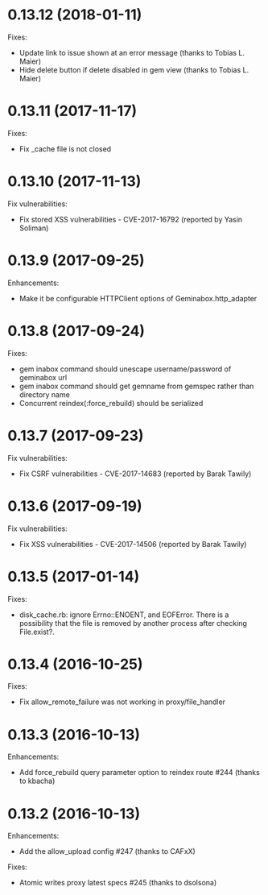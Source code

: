 # 0.13.12 (2018-01-11)

Fixes:

* Update link to issue shown at an error message (thanks to Tobias L. Maier)
* Hide delete button if delete disabled in gem view (thanks to Tobias L. Maier)

# 0.13.11 (2017-11-17)

Fixes:

* Fix \_cache file is not closed

# 0.13.10 (2017-11-13)

Fix vulnerabilities:

* Fix stored XSS vulnerabilities - CVE-2017-16792 (reported by Yasin Soliman)

# 0.13.9 (2017-09-25)

Enhancements:

* Make it be configurable HTTPClient options of Geminabox.http_adapter

# 0.13.8 (2017-09-24)

Fixes:

* gem inabox command should unescape username/password of geminabox url
* gem inabox command should get gemname from gemspec rather than directory name
* Concurrent reindex(:force_rebuild) should be serialized

# 0.13.7 (2017-09-23)

Fix vulnerabilities:

* Fix CSRF vulnerabilities - CVE-2017-14683 (reported by Barak Tawily)

# 0.13.6 (2017-09-19)

Fix vulnerabilities:

* Fix XSS vulnerabilities - CVE-2017-14506 (reported by Barak Tawily)

# 0.13.5 (2017-01-14)

Fixes:

* disk_cache.rb: ignore Errno::ENOENT, and EOFError. There is a possibility that the file is removed by another process after checking File.exist?.

# 0.13.4 (2016-10-25)

Fixes:

* Fix allow_remote_failure was not working in proxy/file_handler

# 0.13.3 (2016-10-13)

Enhancements:

* Add force_rebuild query parameter option to reindex route #244 (thanks to kbacha)

# 0.13.2 (2016-10-13)

Enhancements:

* Add the allow_upload config #247 (thanks to CAFxX)

Fixes:

* Atomic writes proxy latest specs #245 (thanks to dsolsona)

